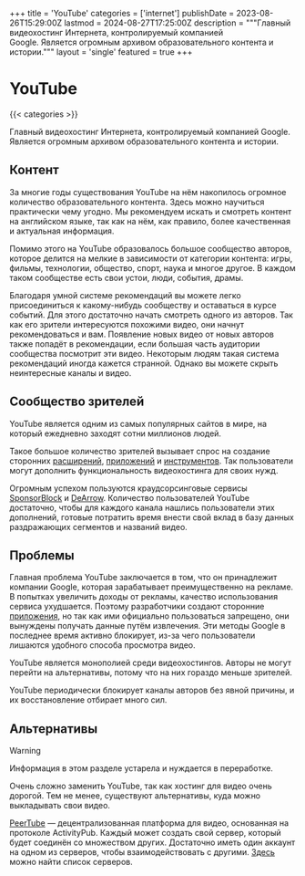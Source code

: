 +++
title = 'YouTube'
categories = ['internet']
publishDate = 2023-08-26T15:29:00Z
lastmod = 2024-08-27T17:25:00Z
description = """Главный видеохостинг Интернета, контролируемый компанией \
Google. Является огромным архивом образовательного контента и истории."""
layout = 'single'
featured = true
+++

# YouTube
{{< categories >}}

Главный видеохостинг Интернета, контролируемый компанией Google. Является
огромным архивом образовательного контента и истории.

## Контент

За многие годы существования YouTube на нём накопилось огромное количество
образовательного контента. Здесь можно научиться практически чему угодно. Мы
рекомендуем искать и смотреть контент на английском языке, так как на нём, как
правило, более качественная и актуальная информация.

Помимо этого на YouTube образовалось большое сообщество авторов, которое делится
на мелкие в зависимости от категории контента: игры, фильмы, технологии,
общество, спорт, наука и многое другое. В каждом таком сообществе есть свои
устои, люди, события, драмы.

Благодаря умной системе рекомендаций вы можете легко присоединиться к
какому-нибудь сообществу и оставаться в курсе событий. Для этого достаточно
начать смотреть одного из авторов. Так как его зрители интересуются похожими
видео, они начнут рекомендоваться и вам. Появление новых видео от новых авторов
также попадёт в рекомендации, если большая часть аудитории сообщества посмотрит
эти видео. Некоторым людям такая система рекомендаций иногда кажется странной.
Однако вы можете скрыть неинтересные каналы и видео.

## Сообщество зрителей

YouTube является одним из самых популярных сайтов в мире, на который ежедневно
заходят сотни миллионов людей.

Такое большое количество зрителей вызывает спрос на создание сторонних
[расширений](extensions), [приложений](apps) и [инструментов](tools). Так
пользователи могут дополнить функциональность видеохостинга для своих нужд.

Огромным успехом пользуются краудсорсинговые сервисы 
[SponsorBlock](/wiki/sponsorblock) и [DeArrow](/wiki/dearrow). Количество
пользователей YouTube достаточно, чтобы для каждого канала нашлись пользователи
этих дополнений, готовые потратить время внести свой вклад в базу данных
раздражающих сегментов и названий видео.

## Проблемы

Главная проблема YouTube заключается в том, что он принадлежит компании Google,
которая зарабатывает преимущественно на рекламе. В попытках увеличить доходы от
рекламы, качество использования сервиса ухудшается. Поэтому разработчики
создают сторонние [приложения](/wiki/youtube/apps), но так как ими официально
пользоваться запрещено, они вынуждены получать данные путём извлечения. Эти
методы Google в последнее время активно блокирует, из-за чего пользователи
лишаются удобного способа просмотра видео.

YouTube является монополией среди видеохостингов. Авторы не могут перейти на
альтернативы, потому что на них гораздо меньше зрителей.

YouTube периодически блокирует каналы авторов без явной причины, и их
восстановление отбирает много сил.

## Альтернативы

> [!warning]
> Информация в этом разделе устарела и нуждается в переработке.

Очень сложно заменить YouTube, так как хостинг для видео очень дорогой. Тем не
менее, существуют альтернативы, куда можно выкладывать свои видео.

[PeerTube](https://joinpeertube.org) — децентрализованная платформа для видео,
основанная на протоколе ActivityPub. Каждый может создать свой сервер, который
будет соединён со множеством других. Достаточно иметь один аккаунт на одном из
серверов, чтобы взаимодействовать с другими.
[Здесь](https://joinpeertube.org/#find-peertube-instances) можно найти список
серверов.
